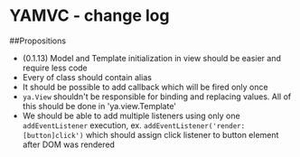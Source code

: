 YAMVC - change log
=============

##Propositions
* (0.1.13) Model and Template initialization in view should be easier and require less code
* Every of class should contain alias
* It should be possible to add callback which will be fired only once
* `ya.View` shouldn't be responsible for binding and replacing values. All of this should be done in 'ya.view.Template'
* We should be able to add multiple listeners using only one `addEventListener` execution, ex.
`addEventListener('render:[button]click')` which should assign click listener to button element after DOM was rendered
